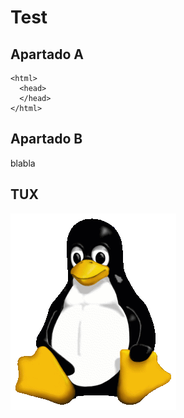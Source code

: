 # Test

## Apartado A

    <html>
      <head>
      </head>
    </html>

## Apartado B

blabla

## TUX

!["Imagen del pingüino de Ubuntu"](/Tux.png)
